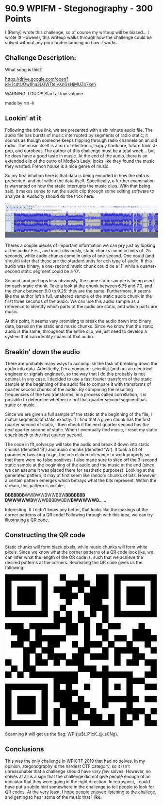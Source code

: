 # 90.9 WPIFM - Stegonography - 300 Points

I (Remy) wrote this challenge, so of course my writeup will be biased... I wrote it! However, this writeup walks through how the challenge could be solved without any prior understanding on how it works.

## Challenge Description:

What song is this?

https://drive.google.com/open?id=1cdtUOw8ha3LGWTteIvXnGsHjMUZo7xeh

WARNING: LOUD!!! Start at low volume.

made by rm -k

## Lookin' at it

Following the drive link, we are presented with a six minute audio file. The audio file has bursts of music interrupted by segments of radio static; it sounds as though someone keeps flipping through radio channels on an old radio. The music itself is a mix of electronic, happy hardcore, future funk, J-pop, and eurobeat. The author of this challenge must be a total weeb... but he does have a good taste in music. At the end of the audio, there is an extended clip of the outro of Modjo's Lady; looks like they found the music they wanted. French house is a nice genre of music.

So my first intuition here is that data is being encoded in how the data is presented, and *not* within the data itself. Specifically, a further examination is warranted on how the static interrupts the music clips. With that being said, it makes sense to run the audio clip through some editing software to analyze it. Audacity should do the trick here.

![alt text](https://github.com/rkaldawy/writeups2019/blob/master/wpictf/90-9WPIFM/audacity.png "The Audio in Audacity")

Theres a couple pieces of important information we can pry just by looking at the audio. First, and most obviously, static chunks come in units of .25 seconds, while audio chunks come in units of one second. One could (and should) infer that these are the stardard units for ech type of audio. If this audio was binary, a one-second music chunk could be a '1' while a quarter-second static segment could be a '0'.

Second, and perhaps less obviously, the same static sample is being used for each static chunk. Take a look at the chunk between 6.75 and 7.0, and the chunk between 9.0 to 9.25: they are the same! Furthermore, it seems like the author left a full, unaltered sample of the static audio chunk in the first three seconds of the audio. We can use this audio sample as a reference to identify which parts of the audio are static, and which parts are music.

At this point, it seems very promising to break the audio down into binary data, based on the static and music chunks. Since we know that the static audio is the same, throughout the entire clip, we just need to develop a system that can identify spans of that audio.

## Breakin' down the audio

There are probably many ways to accomplish the task of breaking down the audio into data. Admittedly, I'm a computer scientist (and not an electrical engineer or signals engineer), so the way that I do this probably is not optimal. In any case, I decided to use a fast fourier transform of the static sample at the beginning of the audio file to compare it with transforms of quarter second chunks of the audio. By comparing the resulting frequencies of the two transforms, in a process called correllation, it is possible to determine whether or not that quarter second segment has static or music. 

Since we are given a full sample of the static at the beginning of the file, I match segments of static exactly. If I find that a given chunk has the first quarter second of static, I then check if the next quarter second has *the next* quarter second of static. When I eventually find music, I reset my static check back to the first quarter second.

The code in  fft\_solver.py will take the audio and break it down into static chunks (denoted 'B') and audio chunks (denoted 'W'). It took a bit of parameter tweaking to get the correlation tollerance to work properly so that there were no false positives. I also made sure to slice off the 3-second static sample at the beginning of the audio and the music at the end (since we can assume it was placed there for aesthetic purposes). Looking at the generated pattern, it may at first seem like random chunks of bits. However, a certain pattern emerges which betrays what the bits represent. Within the stream, this pattern is visible:

**BBBBBBB**WWBWWBWWBBW**BBBBBBB** **BWWWWWB**WWWBBBBWBBW**BWWWWWB**......

Interesting. If I didn't know any better, that looks like the makings of the corner patterns of a QR code! Following through with this idea, we can try illustrating a QR code. 

## Constructing the QR code

Static chunks will form black pixels, while music chunks will form white pixels. Since we know what the corner patterns of a QR code look like, we can infer what the length of the QR code is, such that we achieve the desired patterns at the corners. Recreating the QR code gives us the following:

![alt text](https://github.com/rkaldawy/writeups2019/blob/master/wpictf/90-9WPIFM/output.bmp "The QR Code")

Scanning it will get us the flag: WPI{ju$t\_P1cK\_@\_s0Ng}.

## Conclusions

This was the only challenge in WPICTF 2019 that had no solves. In my opinion, stegonography is the hardest CTF category, so it isn't unreasonable that a challenge should have *very few* solves. However, no solves at all is a sign that the challenge did not give people enough of an indicator that they were going in the right direction. In retrospect, I could have put a subtle hint somewhere in the challenge to tell people to look for QR codes. At the very least, I hope people enjoyed listening to the challege, and getting to hear some of the music that I like.

